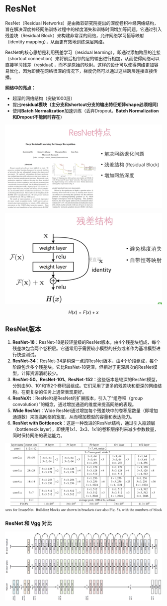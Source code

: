 # ResNet 

ResNet（Residual Networks）是由微软研究院提出的深度卷积神经网络结构，旨在解决深度神经网络训练过程中的梯度消失和训练时间增加等问题。它通过引入残差块（Residual Block）来构建非常深的网络，允许网络学习恒等映射（identity mapping），从而更有效地训练深层网络。

ResNet的核心思想是利用残差学习（residual learning），即通过添加跨层的连接（shortcut connection）来将前后相邻的层的输出进行相加，从而使得网络可以直接学习残差（residual），而不是原始的映射。这样的设计可以使得网络更加容易优化，因为即使在网络很深的情况下，梯度仍然可以通过这些跨层连接直接传播。



**网络中的亮点：**

- 超深的网络结构（突破1000层）
- 提出**residual模块（主分支和shortcut分支的输出特征矩阵shape必须相同）**
- 使用**Batch Normalization**加速训练（丢弃Dropout。**Batch Normalization和Dropout不能同时存在**）



![](Images/22.png)



![](Images/23.png)


$$
H(x) = F(x) + x
$$


## ResNet版本



1. **ResNet-18**：ResNet-18是较轻量级的ResNet版本，由4个残差块组成，每个残差块包含两个卷积层。它通常用于需要较小模型的任务或者作为基准模型进行快速测试。
2. **ResNet-34**：ResNet-34是稍深一点的ResNet版本，由4个阶段组成，每个阶段包含多个残差块。它比ResNet-18更深，但相对于更深层次的ResNet模型，计算资源消耗较少。
3. **ResNet-50、ResNet-101、ResNet-152**：这些版本是较深的ResNet模型，分别由50、101和152个卷积层组成。它们采用了更多的残差块和更深的网络结构，在更复杂的任务上通常表现更好。
4. **ResNeXt**：ResNeXt是ResNet的扩展版本，引入了“组卷积（group convolution）”的概念，通过增加通道的维度来提高网络的表现。
5. **Wide ResNet**：Wide ResNet通过增加每个残差块中的卷积层数量（即增加通道数）来提高网络的宽度，从而增加模型的容量和表达能力。
6. **ResNet with Bottleneck**：这是一种改进的ResNet结构，通过引入瓶颈层（bottleneck layer），即使用1x1、3x3、1x1的卷积层序列来减少参数数量，同时保持网络的表达能力。



![](Images/24.png)





### ResNet 和 Vgg 对比

![](Images/25.png)



